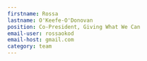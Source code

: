 ```yaml
---
firstname: Rossa
lastname: O'Keefe-O'Donovan
position: Co-President, Giving What We Can
email-user: rossaokod
email-host: gmail.com
category: team
---
```

